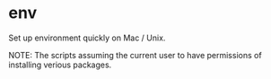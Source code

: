 # env

Set up environment quickly on Mac / Unix.

NOTE: The scripts assuming the current user to have permissions of installing
verious packages.
